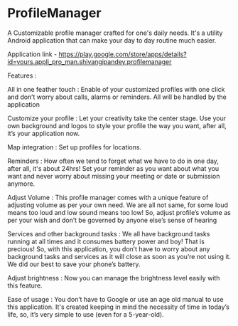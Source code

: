 # ProfileManager
A Customizable profile manager crafted for one's daily needs.
It's a utility Android application that can make your day to day routine much easier. 

Application link - https://play.google.com/store/apps/details?id=yours.appli_pro_man.shivangipandey.profilemanager

Features :

All in one feather touch :
Enable of your customized profiles with one click and don’t worry about calls, alarms or reminders. All will be handled by the application

Customize your profile : 
Let your creativity take the center stage. Use your own background and logos to style your profile the way you want, after all, it’s your application now.

Map integration :
Set up profiles for locations.

Reminders :
How often we tend to forget what we have to do in one day, after all, it's about 24hrs! 
Set your reminder as you want about what you want and never worry about missing your meeting or date or submission anymore.

Adjust Volume :
This profile manager comes with a unique feature of adjusting volume as per your own need.
We are all not same, for some loud means too loud and low sound means too low! 
So, adjust profile’s volume as per your wish and don’t be governed by anyone else’s sense of hearing 

Services and other background tasks :
We all have background tasks running at all times and it consumes battery power and boy! That is precious! 
So, with this application, you don’t have to worry about any background tasks and services as it will close as soon as you’re not using it. We did our best to save your phone’s battery.

Adjust brightness :
Now you can manage the brightness level easily with this feature.

Ease of usage :
You don’t have to Google or use an age old manual to use this application. It's created keeping in mind the necessity of time in today’s life, so, it’s very simple to use (even for a 5-year-old).
